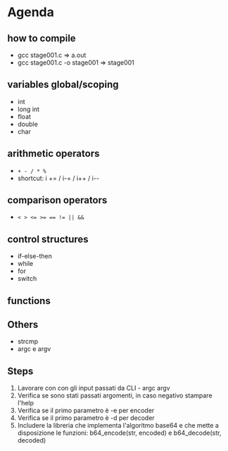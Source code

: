 # Agenda

## how to compile
* gcc stage001.c => a.out
* gcc stage001.c -o stage001 => stage001


## variables global/scoping
* int
* long int
* float
* double
* char

## arithmetic operators
* `+ - / * %`
* shortcut: i += / i-= / i++ / i--

## comparison operators
* `< > <= >= == != || &&`

## control structures
* if-else-then
* while
* for
* switch

## functions

## Others
* strcmp
* argc e argv

## Steps
1. Lavorare con con gli input passati da CLI - argc argv
2. Verifica se sono stati passati argomenti, in caso negativo stampare l'help
3. Verifica se il primo parametro è -e per encoder
4. Verifica se il primo parametro è -d per decoder
5. Includere la libreria che implementa l'algoritmo base64 e che mette a disposizione le funzioni:
     b64_encode(str, encoded) e b64_decode(str, decoded)
